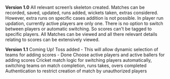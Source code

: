 **Version 1.0** 
    All relevant screen’s skeleton created.
    Matches can be recorded, saved, updated, runs added, wickets taken, extras considered.
        However, extra runs on specific cases addition is not possible.
    In player run updation, currently active players are only one. 
        There is no option to switch between players or automatic switching.
        So scores can't be tagged to specific players.
    All Matches can be viewed and all there relevant details relating to scores can be extensively viewed.

**Version 1.1**
    Coming Up!
    Toss added - This will allow dynamic selection of teams for adding scores - Done
    Choose active players and active ballers for adding scores
    Cricket match logic for switching players automatically, switching teams on match completion, runs takes, overs completed
    Authentication to restrict creation of match by unauthorized players